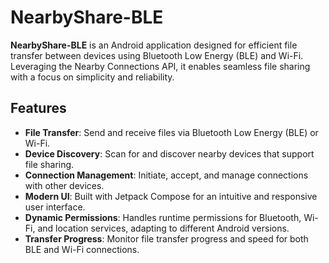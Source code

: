 # NearbyShare-BLE

**NearbyShare-BLE** is an Android application designed for efficient file transfer between devices using Bluetooth Low Energy (BLE) and Wi-Fi. Leveraging the Nearby Connections API, it enables seamless file sharing with a focus on simplicity and reliability.

## Features

- **File Transfer**: Send and receive files via Bluetooth Low Energy (BLE) or Wi-Fi.
- **Device Discovery**: Scan for and discover nearby devices that support file sharing.
- **Connection Management**: Initiate, accept, and manage connections with other devices.
- **Modern UI**: Built with Jetpack Compose for an intuitive and responsive user interface.
- **Dynamic Permissions**: Handles runtime permissions for Bluetooth, Wi-Fi, and location services, adapting to different Android versions.
- **Transfer Progress**: Monitor file transfer progress and speed for both BLE and Wi-Fi connections.
